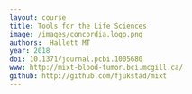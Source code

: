 ```yaml
---
layout: course
title: Tools for the Life Sciences
image: /images/concordia.logo.png
authors:  Hallett MT
year: 2018
doi: 10.1371/journal.pcbi.1005680
www: http://mixt-blood-tumor.bci.mcgill.ca/
github: http://github.com/fjukstad/mixt
---
```


